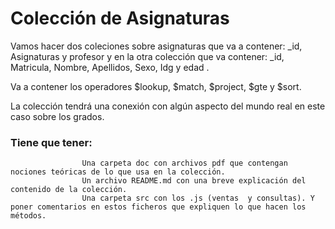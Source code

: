 # Colección de Asignaturas

Vamos hacer dos coleciones  sobre asignaturas  que va a contener: _id, Asignaturas y profesor y en la otra colección que va contener: _id, Matricula, Nombre, Apellidos, Sexo, Idg y edad .

Va a contener los operadores $lookup, $match, $project, $gte y $sort.

La colección  tendrá una conexión con algún aspecto del mundo real en este caso sobre los grados.

### Tiene que tener:
                    Una carpeta doc con archivos pdf que contengan nociones teóricas de lo que usa en la colección.
                    Un archivo README.md con una breve explicación del contenido de la colección.
                    Una carpeta src con los .js (ventas  y consultas). Y poner comentarios en estos ficheros que expliquen lo que hacen los métodos.